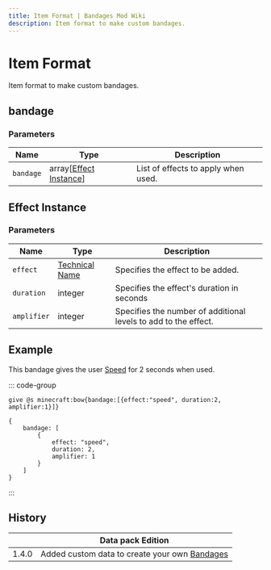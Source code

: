 ```yaml
---
title: Item Format | Bandages Mod Wiki
description: Item format to make custom bandages.
---
```


# Item Format

Item format to make custom bandages.

## bandage

### Parameters

| Name      | Type                                       | Description                         |
| --------- | ------------------------------------------ | ----------------------------------- |
| `bandage` | array[[Effect Instance](#effect-instance)] | List of effects to apply when used. |

## Effect Instance

### Parameters

| Name        | Type                                                           | Description                                                     |
| ----------- | -------------------------------------------------------------- | --------------------------------------------------------------- |
| `effect`    | [Technical Name](https://minecraft.wiki/w/Effect#Descriptions) | Specifies the effect to be added.                               |
| `duration`  | integer                                                        | Specifies the effect's duration in seconds                      |
| `amplifier` | integer                                                        | Specifies the number of additional levels to add to the effect. |

## Example

This bandage gives the user [Speed](https://minecraft.wiki/w/Speed) for 2 seconds when used.

::: code-group

```mcfunction
give @s minecraft:bow{bandage:[{effect:"speed", duration:2, amplifier:1}]}
```

```snbt
{
    bandage: [
        {
            effect: "speed",
            duration: 2,
            amplifier: 1
        }
    ]
}
```

:::

## History

|       | Data pack Edition                                             |
| ----- | ------------------------------------------------------------- |
| 1.4.0 | Added custom data to create your own [Bandages](../Bandage.md) |
